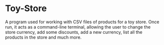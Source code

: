 # Toy-Store
A program used for working with CSV files of products for a toy store. Once run, it acts as a command-line terminal, allowing the user to change the store currency, add some discounts, add a new currency, list all the products in the store and much more.
